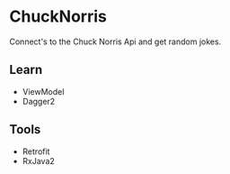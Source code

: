 # ChuckNorris
Connect's to the Chuck Norris Api and get random jokes.

## Learn
- ViewModel
- Dagger2

## Tools
- Retrofit
- RxJava2
